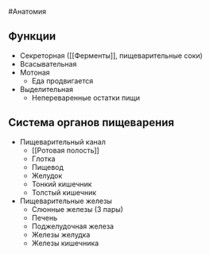 #Анатомия 
## Функции
- Секреторная ([[Ферменты]], пищеварительные соки)
- Всасывательная
- Мотоная
	- Еда продвигается
- Выделительная
	- Непереваренные остатки пищи
## Система органов пищеварения
- Пищеварительный канал
	- [[Ротовая полость]]
	- Глотка
	- Пищевод
	- Желудок
	- Тонкий кишечник
	- Толстый кишечник
- Пищеварительные железы 
	- Слюнные железы (3 пары)
	- Печень
	- Поджелудочная железа
	- Железы желудка
	- Железы кишечника
